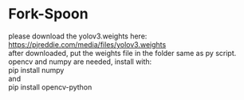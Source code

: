# Fork-Spoon
please download the yolov3.weights here:  
https://pjreddie.com/media/files/yolov3.weights  
after downloaded, put the weights file in the folder same as py script.
opencv and numpy are needed, install with:  
pip install numpy  
and  
pip install opencv-python

